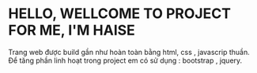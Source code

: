 # HELLO, WELLCOME TO PROJECT FOR ME, I'M HAISE

Trang web được build gần như hoàn toàn bằng html, css , javascrip thuần.
Để tăng phần linh hoạt trong project em có sử dụng : bootstrap , jquery.


